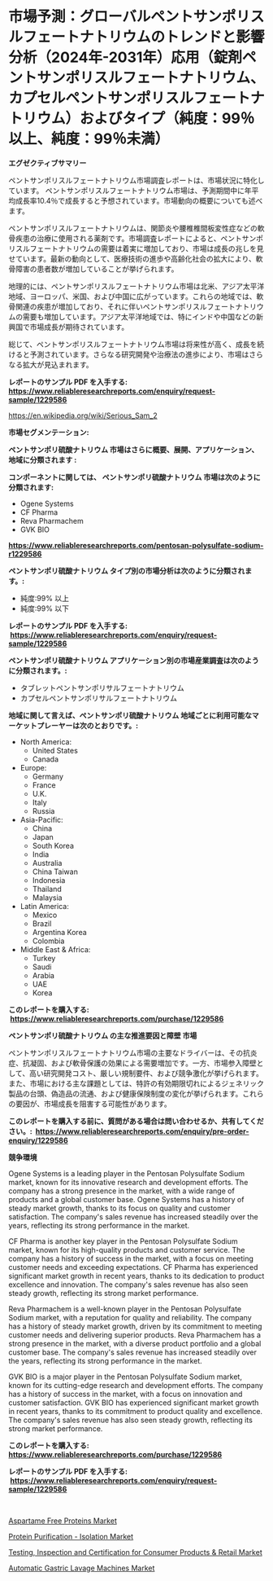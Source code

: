 <p><h1>市場予測：グローバルペントサンポリスルフェートナトリウムのトレンドと影響分析（2024年-2031年）応用（錠剤ペントサンポリスルフェートナトリウム、カプセルペントサンポリスルフェートナトリウム）およびタイプ（純度：99％以上、純度：99％未満）</h1></p><p><strong>エグゼクティブサマリー</strong></p>
<p><p>ペントサンポリスルフェートナトリウム市場調査レポートは、市場状況に特化しています。 ペントサンポリスルフェートナトリウム市場は、予測期間中に年平均成長率10.4％で成長すると予想されています。市場動向の概要についても述べます。</p><p>ペントサンポリスルフェートナトリウムは、関節炎や腰椎椎間板変性症などの軟骨疾患の治療に使用される薬剤です。市場調査レポートによると、ペントサンポリスルフェートナトリウムの需要は着実に増加しており、市場は成長の兆しを見せています。最新の動向として、医療技術の進歩や高齢化社会の拡大により、軟骨障害の患者数が増加していることが挙げられます。</p><p>地理的には、ペントサンポリスルフェートナトリウム市場は北米、アジア太平洋地域、ヨーロッパ、米国、および中国に広がっています。これらの地域では、軟骨関連の疾患が増加しており、それに伴いペントサンポリスルフェートナトリウムの需要も増加しています。アジア太平洋地域では、特にインドや中国などの新興国で市場成長が期待されています。</p><p>総じて、ペントサンポリスルフェートナトリウム市場は将来性が高く、成長を続けると予測されています。さらなる研究開発や治療法の進歩により、市場はさらなる拡大が見込まれます。</p></p>
<p><strong>レポートのサンプル PDF を入手する: <a href="https://www.reliableresearchreports.com/enquiry/request-sample/1229586">https://www.reliableresearchreports.com/enquiry/request-sample/1229586</a></strong></p>
<p><a href="https://en.wikipedia.org/wiki/Serious_Sam_2">https://en.wikipedia.org/wiki/Serious_Sam_2</a></p>
<p><strong>市場セグメンテーション:</strong></p>
<p><strong> ペントサンポリ硫酸ナトリウム 市場はさらに概要、展開、アプリケーション、地域に分類されます :</strong></p>
<p><strong>コンポーネントに関しては、 ペントサンポリ硫酸ナトリウム 市場は次のように分類されます: &nbsp;</strong></p>
<p><ul><li>Ogene Systems</li><li>CF Pharma</li><li>Reva Pharmachem</li><li>GVK BIO</li></ul></p>
<p><strong><a href="https://www.reliableresearchreports.com/pentosan-polysulfate-sodium-r1229586">https://www.reliableresearchreports.com/pentosan-polysulfate-sodium-r1229586</a></strong></p>
<p><strong> ペントサンポリ硫酸ナトリウム タイプ別の市場分析は次のように分類されます。:</strong></p>
<p><ul><li>純度:99% 以上</li><li>純度:99% 以下</li></ul></p>
<p><strong>レポートのサンプル PDF を入手する: &nbsp;<a href="https://www.reliableresearchreports.com/enquiry/request-sample/1229586">https://www.reliableresearchreports.com/enquiry/request-sample/1229586</a></strong></p>
<p><strong> ペントサンポリ硫酸ナトリウム アプリケーション別の市場産業調査は次のように分類されます。:</strong></p>
<p><ul><li>タブレットペントサンポリサルフェートナトリウム</li><li>カプセルペントサンポリサルフェートナトリウム</li></ul></p>
<p><strong>地域に関して言えば、ペントサンポリ硫酸ナトリウム 地域ごとに利用可能なマーケットプレーヤーは次のとおりです。:</strong></p>
<p><ul>
    <li>
        North America:
        <ul>
            <li>United States</li>
            <li>Canada</li>
        </ul>
    </li>
    <li>
        Europe:
        <ul>
            <li>Germany</li>
            <li>France</li>
            <li>U.K.</li>
            <li>Italy</li>
            <li>Russia</li>
        </ul>
    </li>
    <li>
        Asia-Pacific:
        <ul>
            <li>China</li>
            <li>Japan</li>
            <li>South Korea</li>
            <li>India</li>
            <li>Australia</li>
            <li>China Taiwan</li>
            <li>Indonesia</li>
            <li>Thailand</li>
            <li>Malaysia</li>
        </ul>
    </li>
    <li>
        Latin America:
        <ul>
            <li>Mexico</li>
            <li>Brazil</li>
            <li>Argentina Korea</li>
            <li>Colombia</li>
        </ul>
    </li>
    <li>
        Middle East & Africa:
        <ul>
            <li>Turkey</li>
            <li>Saudi</li>
            <li>Arabia</li>
            <li>UAE</li>
            <li>Korea</li>
        </ul>
    </li>
    </ul></p>
<p><strong>このレポートを購入する: &nbsp;<a href="https://www.reliableresearchreports.com/purchase/1229586">https://www.reliableresearchreports.com/purchase/1229586</a></strong></p>
<p><strong>ペントサンポリ硫酸ナトリウム の主な推進要因と障壁 市場</strong></p>
<p><p>ペントサンポリスルフェートナトリウム市場の主要なドライバーは、その抗炎症、抗凝固、および軟骨保護の効果による需要増加です。一方、市場参入障壁として、高い研究開発コスト、厳しい規制要件、および競争激化が挙げられます。また、市場における主な課題としては、特許の有効期限切れによるジェネリック製品の台頭、偽造品の流通、および健康保険制度の変化が挙げられます。これらの要因が、市場成長を阻害する可能性があります。</p></p>
<p><strong>このレポートを購入する前に、質問がある場合は問い合わせるか、共有してください。:&nbsp; <a href="https://www.reliableresearchreports.com/enquiry/pre-order-enquiry/1229586">https://www.reliableresearchreports.com/enquiry/pre-order-enquiry/1229586</a></strong></p>
<p><strong>競争環境</strong></p>
<p><p>Ogene Systems is a leading player in the Pentosan Polysulfate Sodium market, known for its innovative research and development efforts. The company has a strong presence in the market, with a wide range of products and a global customer base. Ogene Systems has a history of steady market growth, thanks to its focus on quality and customer satisfaction. The company's sales revenue has increased steadily over the years, reflecting its strong performance in the market.</p><p>CF Pharma is another key player in the Pentosan Polysulfate Sodium market, known for its high-quality products and customer service. The company has a history of success in the market, with a focus on meeting customer needs and exceeding expectations. CF Pharma has experienced significant market growth in recent years, thanks to its dedication to product excellence and innovation. The company's sales revenue has also seen steady growth, reflecting its strong market performance.</p><p>Reva Pharmachem is a well-known player in the Pentosan Polysulfate Sodium market, with a reputation for quality and reliability. The company has a history of steady market growth, driven by its commitment to meeting customer needs and delivering superior products. Reva Pharmachem has a strong presence in the market, with a diverse product portfolio and a global customer base. The company's sales revenue has increased steadily over the years, reflecting its strong performance in the market.</p><p>GVK BIO is a major player in the Pentosan Polysulfate Sodium market, known for its cutting-edge research and development efforts. The company has a history of success in the market, with a focus on innovation and customer satisfaction. GVK BIO has experienced significant market growth in recent years, thanks to its commitment to product quality and excellence. The company's sales revenue has also seen steady growth, reflecting its strong market performance.</p></p>
<p><strong>このレポートを購入する: &nbsp; <a href="https://www.reliableresearchreports.com/purchase/1229586">https://www.reliableresearchreports.com/purchase/1229586</a></strong></p>
<p><strong>レポートのサンプル PDF を入手する: &nbsp;<a href="https://www.reliableresearchreports.com/enquiry/request-sample/1229586">https://www.reliableresearchreports.com/enquiry/request-sample/1229586</a></strong><strong></strong></p>
<p>&nbsp;</p>
<p><p><a href="https://issuu.com/reportprime-2/docs/aspartame-free-proteins-market-size-2030.pptx">Aspartame Free Proteins Market</a></p><p><a href="https://github.com/ferandochandle/Market-Research-Report-List-1/blob/main/protein-purification-isolation-market.md">Protein Purification - Isolation Market</a></p><p><a href="https://github.com/trackie2000/Market-Research-Report-List-1/blob/main/testing-inspection-and-certification-for-consumer-products-retail-market.md">Testing, Inspection and Certification for Consumer Products & Retail Market</a></p><p><a href="https://issuu.com/reportprime-2/docs/automatic-gastric-lavage-machines-market-size-2030">Automatic Gastric Lavage Machines Market</a></p></p>